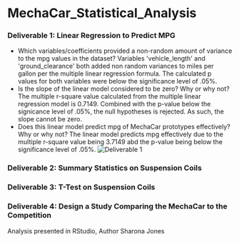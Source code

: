 # MechaCar_Statistical_Analysis


### Deliverable 1: Linear Regression to Predict MPG 
- Which variables/coefficients provided a non-random amount of variance to the mpg values in the dataset?
Variables 'vehicle_length' and 'ground_clearance' both added non random variances to miles per gallon per the multiple linear regression formula.  The calculated p values for both variables were below the significance level of .05%.
- Is the slope of the linear model considered to be zero? Why or why not?
The multiple r-square value calculated from the multiple linear regression model is 0.7149.  Combined with the p-value below the signicance level of .05%, the null hypotheses is rejected.  As such, the slope cannot be zero. 
- Does this linear model predict mpg of MechaCar prototypes effectively? Why or why not?
The linear model predicts mpg effectively due to the multiple r-square value being 3.7149 abd the p-value being below the significance level of .05%.
![Deliverable 1](https://user-images.githubusercontent.com/87907584/143512178-e4c7a0f8-6e5b-480a-8fdb-c2df00d770b2.PNG)

### Deliverable 2: Summary Statistics on Suspension Coils

### Deliverable 3: T-Test on Suspension Coils

### Deliverable 4: Design a Study Comparing the MechaCar to the Competition




Analysis presented in RStudio, Author Sharona Jones 
